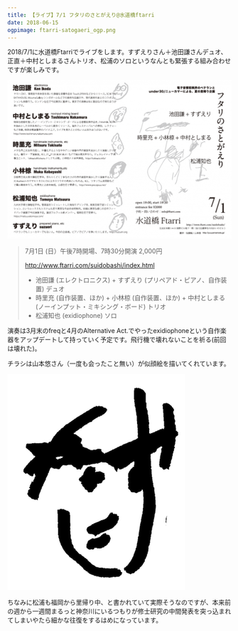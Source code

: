 ```yaml
---
title: 【ライブ】7/1 フタリのさとがえり@水道橋ftarri
date: 2018-06-15
ogpimage: ftarri-satogaeri_ogp.png
---
```


2018/7/1に水道橋Ftarriでライブをします。すずえりさん＋池田謙さんデュオ、正直＋中村としまるさんトリオ、松浦のソロというなんとも緊張する組み合わせですが楽しみです。

![](ftarri-satogaeri.png)

<!--more-->

> 7月1日 (日）午後7時開場、7時30分開演 2,000円　
>
> http://www.ftarri.com/suidobashi/index.html
>
> - 池田謙 (エレクトロニクス) + すずえり (プリペアド・ピアノ、自作装置) デュオ
> - 時里充 (自作装置、ほか) + 小林椋 (自作装置、ほか) + 中村としまる (ノーインプット・ミキシング・ボード) トリオ
> -  松浦知也 (exidiophone) ソロ

演奏は3月末のfreqと4月のAlternative Act.でやったexidiophoneという自作楽器をアップデートして持っていく予定です。飛行機で壊れないことを祈る(前回は壊れた)。

チラシは山本悠さん（一度も会ったこと無い）が似顔絵を描いてくれています。

![](yamamotoyuu-nigaoe.png)



ちなみに松浦も福岡から里帰り中、と書かれていて実際そうなのですが、本来前の週から一週間まるっと神奈川にいるつもりが修士研究の中間発表を突っ込まれてしまいやたら細かな往復をするはめになっています。
